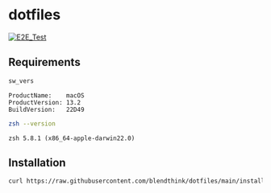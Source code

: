 # dotfiles

[![E2E_Test](https://github.com/blendthink/dotfiles/actions/workflows/e2e-test.yaml/badge.svg)](https://github.com/blendthink/dotfiles/actions/workflows/e2e-test.yaml)

## Requirements

```zsh
sw_vers
```

```
ProductName:    macOS
ProductVersion: 13.2
BuildVersion:   22D49
```

```zsh
zsh --version
```

```
zsh 5.8.1 (x86_64-apple-darwin22.0)
```

## Installation

```zsh
curl https://raw.githubusercontent.com/blendthink/dotfiles/main/install.zsh | zsh
```
